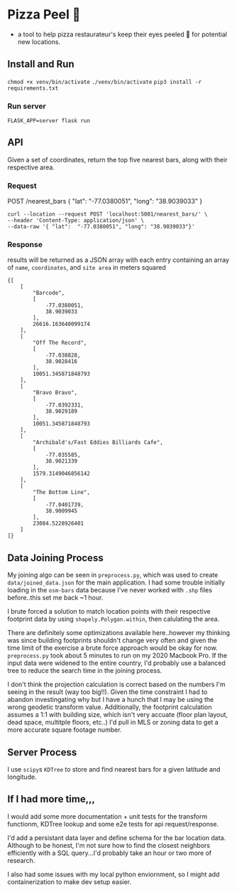 # Pizza Peel 🍕
- a tool to help pizza restaurateur's keep their eyes peeled 👀 for potential new locations.

## Install and Run
`chmod +x venv/bin/activate`
`./venv/bin/activate`
`pip3 install -r requirements.txt`

### Run server
`FLASK_APP=server flask run`

## API

Given a set of coordinates, return the top five nearest bars, along with their respective area.

### Request
POST /nearest_bars { "lat":  "-77.0380051", "long": "38.9039033" } 

```
curl --location --request POST 'localhost:5001/nearest_bars/' \
--header 'Content-Type: application/json' \
--data-raw '{ "lat":  "-77.0380051", "long": "38.9039033"}'
```

### Response
results will be returned as a JSON array with each entry containing an array of `name`, `coordinates`, and `site area` in meters squared

```
{[
    [
        "Barcode",
        [
            -77.0380051,
            38.9039033
        ],
        26616.163640099174
    ],
    [
        "Off The Record",
        [
            -77.038828,
            38.9028416
        ],
        10051.345871848793
    ],
    [
        "Bravo Bravo",
        [
            -77.0392331,
            38.9029189
        ],
        10051.345871848793
    ],
    [
        "Archibald's/Fast Eddies Billiards Cafe",
        [
            -77.035585,
            38.9021339
        ],
        1579.3149046856142
    ],
    [
        "The Bottom Line",
        [
            -77.0401739,
            38.9009945
        ],
        23084.5228926401
    ]
]}
```

## Data Joining Process 
My joining algo can be seen in `preprocess.py`, which was used to create `data/joined_data.json` for the main application. I had some trouble initially loading in the `osm-bars` data because I've never worked with `.shp` files before..this set me back ~1 hour.

I brute forced a solution to match location points with their respective footprint data by using `shapely.Polygon.within`, then calulating the area.

There are definitely some optimizations available here..however my thinking was since building footprints shouldn't change very often and given the time limit of the exercise a brute force approach would be okay for now. `preprocess.py` took about 5 minutes to run on my 2020 Macbook Pro. If the input data were widened to the entire country, I'd probably use a balanced tree to reduce the search time in the joining process.

I don't think the projection calculation is correct based on the numbers I'm seeing in the result (way too big!!). Given the time constraint I had to abandon investingating why but I have a hunch that I may be using the wrong geodetic transform value. Additionally, the footprint calculation assumes a 1:1 with building size, which isn't very accuate (floor plan layout, dead space, multitple floors, etc..) I'd pull in MLS or zoning data to get a more accurate square footage number.

## Server Process
I use `scipy`s `KDTree` to store and find nearest bars for a given latitude and longitude.

## If I had more time,,,

I would add some more documentation + unit tests for the transform functionm, KDTree lookup and some e2e tests for api request/response.

I'd add a persistant data layer and define schema for the bar location data. Although to be honest, I'm not sure how to find the closest neighbors efficiently with a SQL query...I'd probably take an hour or two more of research. 

I also had some issues with my local python enviornment, so I might add containerization to make dev setup easier.